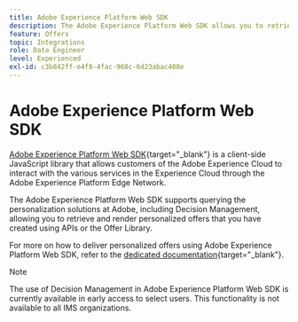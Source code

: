 ```yaml
---
title: Adobe Experience Platform Web SDK
description: The Adobe Experience Platform Web SDK allows you to retrieve and render personalized offers that you have created using APIs or the Offer Library.
feature: Offers
topic: Integrations
role: Data Engineer
level: Experienced
exl-id: c3b842ff-e4f8-4fac-968c-6d23abac408e
---
```

# Adobe Experience Platform Web SDK

[Adobe Experience Platform Web SDK](https://experienceleague.adobe.com/docs/experience-platform/edge/home.html#video-overview){target="_blank"} is a client-side JavaScript library that allows customers of the Adobe Experience Cloud to interact with the various services in the Experience Cloud through the Adobe Experience Platform Edge Network.

The Adobe Experience Platform Web SDK supports querying the personalization solutions at Adobe, including Decision Management, allowing you to retrieve and render personalized offers that you have created using APIs or the Offer Library.

For more on how to deliver personalized offers using Adobe Experience Platform Web SDK, refer to the [dedicated documentation](https://experienceleague.adobe.com/docs/experience-platform/edge/personalization/offer-decisioning/offer-decisioning-overview.html#enabling-offer-decisioning){target="_blank"}.

>[!NOTE]
>
>The use of Decision Management in Adobe Experience Platform Web SDK is currently available in early access to select users. This functionality is not available to all IMS organizations.
